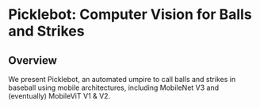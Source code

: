 # Picklebot: Computer Vision for Balls and Strikes
## Overview
We present Picklebot, an automated umpire to call balls and strikes in baseball using mobile architectures, including MobileNet V3 and (eventually) MobileViT V1 & V2.
